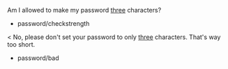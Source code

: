 Am I allowed to make my password [three](number/passlength) characters?
* password/checkstrength

< No, please don't set your password to only [three](number/passlength) characters. That's way too short.
* password/bad
